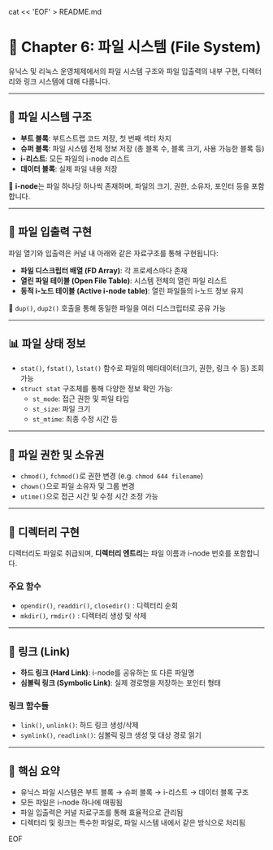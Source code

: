 cat << 'EOF' > README.md
# 📂 Chapter 6: 파일 시스템 (File System)

유닉스 및 리눅스 운영체제에서의 파일 시스템 구조와 파일 입출력의 내부 구현, 디렉터리와 링크 시스템에 대해 다룹니다.

---

## 🧱 파일 시스템 구조

- **부트 블록**: 부트스트랩 코드 저장, 첫 번째 섹터 차지
- **슈퍼 블록**: 파일 시스템 전체 정보 저장 (총 블록 수, 블록 크기, 사용 가능한 블록 등)
- **i-리스트**: 모든 파일의 i-node 리스트
- **데이터 블록**: 실제 파일 내용 저장

📌 **i-node**는 파일 하나당 하나씩 존재하며, 파일의 크기, 권한, 소유자, 포인터 등을 포함합니다.

---

## 📁 파일 입출력 구현

파일 열기와 입출력은 커널 내 아래와 같은 자료구조를 통해 구현됩니다:

- **파일 디스크립터 배열 (FD Array)**: 각 프로세스마다 존재
- **열린 파일 테이블 (Open File Table)**: 시스템 전체의 열린 파일 리스트
- **동적 i-노드 테이블 (Active i-node table)**: 열린 파일들의 i-노드 정보 유지

📌 `dup()`, `dup2()` 호출을 통해 동일한 파일을 여러 디스크립터로 공유 가능

---

## 📊 파일 상태 정보

- `stat()`, `fstat()`, `lstat()` 함수로 파일의 메타데이터(크기, 권한, 링크 수 등) 조회 가능
- `struct stat` 구조체를 통해 다양한 정보 확인 가능:
  - `st_mode`: 접근 권한 및 파일 타입
  - `st_size`: 파일 크기
  - `st_mtime`: 최종 수정 시간 등

---

## 🔐 파일 권한 및 소유권

- `chmod()`, `fchmod()`로 권한 변경 (e.g. `chmod 644 filename`)
- `chown()`으로 파일 소유자 및 그룹 변경
- `utime()`으로 접근 시간 및 수정 시간 조정 가능

---

## 📂 디렉터리 구현

디렉터리도 파일로 취급되며, **디렉터리 엔트리**는 파일 이름과 i-node 번호를 포함합니다.

### 주요 함수

- `opendir()`, `readdir()`, `closedir()` : 디렉터리 순회
- `mkdir()`, `rmdir()` : 디렉터리 생성 및 삭제

---

## 🔗 링크 (Link)

- **하드 링크 (Hard Link)**: i-node를 공유하는 또 다른 파일명
- **심볼릭 링크 (Symbolic Link)**: 실제 경로명을 저장하는 포인터 형태

### 링크 함수들

- `link()`, `unlink()`: 하드 링크 생성/삭제
- `symlink()`, `readlink()`: 심볼릭 링크 생성 및 대상 경로 읽기

---

## 📌 핵심 요약

- 유닉스 파일 시스템은 부트 블록 → 슈퍼 블록 → i-리스트 → 데이터 블록 구조
- 모든 파일은 i-node 하나에 매핑됨
- 파일 입출력은 커널 자료구조를 통해 효율적으로 관리됨
- 디렉터리 및 링크는 특수한 파일로, 파일 시스템 내에서 같은 방식으로 처리됨

EOF
